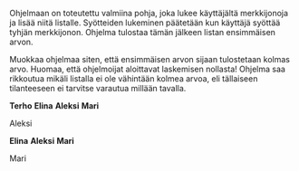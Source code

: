 


Ohjelmaan on toteutettu valmiina pohja, joka lukee käyttäjältä merkkijonoja ja lisää niitä listalle. Syötteiden lukeminen päätetään kun käyttäjä syöttää tyhjän merkkijonon. Ohjelma tulostaa tämän jälkeen listan ensimmäisen arvon.



Muokkaa ohjelmaa siten, että ensimmäisen arvon sijaan tulostetaan kolmas arvo. Huomaa, että ohjelmoijat aloittavat laskemisen nollasta! Ohjelma saa rikkoutua mikäli listalla ei ole vähintään kolmea arvoa, eli tällaiseen tilanteeseen ei tarvitse varautua millään tavalla.


<sample-output>

**Terho**
**Elina**
**Aleksi**
**Mari**

Aleksi

</sample-output>

<sample-output>

**Elina**
**Aleksi**
**Mari**

Mari

</sample-output>

